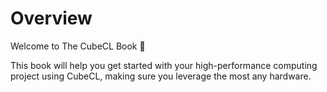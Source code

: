 # Overview

Welcome to The CubeCL Book 👋

This book will help you get started with your high-performance computing project using CubeCL,
making sure you leverage the most any hardware.
